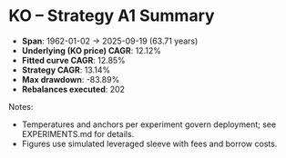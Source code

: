 # KO – Strategy A1 Summary

- **Span**: 1962-01-02 → 2025-09-19 (63.71 years)
- **Underlying (KO price) CAGR**: 12.12%
- **Fitted curve CAGR**: 12.85%
- **Strategy CAGR**: 13.14%
- **Max drawdown**: -83.89%
- **Rebalances executed**: 202

Notes:

- Temperatures and anchors per experiment govern deployment; see EXPERIMENTS.md for details.
- Figures use simulated leveraged sleeve with fees and borrow costs.
